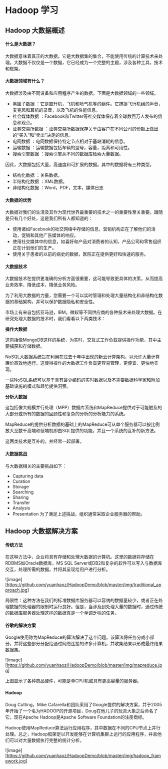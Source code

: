 # Hadoop 学习

## Hadoop 大数据概述

#### 什么是大数据？
大数据意味着真正的大数据，它是大数据集的集合，不能使用传统的计算技术来处理。大数据不仅仅是一个数据，它已经成为一个完整的主题，涉及各种工具，技术和框架。

#### 大数据领域有什么？
大数据涉及由不同设备和应用程序产生的数据。下面是大数据领域的一些领域。
- 黑匣子数据 ：它是直升机，飞机和喷气机等的组件。它捕捉飞行机组的声音，麦克风和耳机的录音，以及飞机的性能信息。
- 社会媒体数据 ：Facebook和Twitter等社交媒体保存着全球数百万人发布的信息和观点。
- 证券交易所数据 ：证券交易所数据保存关于由客户在不同公司的份额上做出的“买入”和“卖出”决定的信息。
- 电网数据 ：电网数据保持特定节点相对于基站消耗的信息。
- 运输数据 ：运输数据包括车辆的型号，容量，距离和可用性。
- 搜索引擎数据 ：搜索引擎从不同的数据库检索大量数据。

因此，大数据包括大量，高速度和可扩展的数据。其中的数据将有三种类型。
- 结构化数据 ：关系数据。
- 半结构化数据 ：XML数据。
- 非结构化数据 ：Word，PDF，文本，媒体日志

#### 大数据的优势
大数据对我们的生活及其作为现代世界最重要的技术之一的重要性至关重要。跟随是只有几个好处，这是我们所有人都知道的：
- 使用诸如Facebook的社交网络中存储的信息，营销机构正在了解他们的活动，促销和其他广告媒体的响应。
- 使用社交媒体中的信息，如喜好和产品对消费者的认知，产品公司和零售组织正在计划他们的生产。
- 使用关于患者的以前的病史的数据，医院正在提供更好和快速的服务。

#### 大数据技术
大数据技术在提供更准确的分析方面很重要，这可能导致更具体的决策，从而提高业务效率，降低成本，降低业务风险。

为了利用大数据的力量，您需要一个可以实时管理和处理大量结构化和非结构化数据的基础架构，并可以保护数据隐私和安全性。

市场上有来自包括亚马逊，IBM，微软等不同供应商的各种技术来处理大数据。在研究处理大数据的技术时，我们看看以下两类技术：

**操作大数据**

这包括像MongoDB这样的系统，为实时，交互式工作负载提供操作功能，其中主要捕获和存储数据。

NoSQL大数据系统旨在利用在过去十年中出现的新云计算架构，以允许大量计算廉价高效地运行。这使得操作的大数据工作负载更容易管理，更便宜，更快地实现。

一些NoSQL系统可以基于具有最少编码的实时数据以及不需要数据科学家和附加基础设施的模式和趋势提供洞察。

**分析大数据**

这包括像大规模并行处理（MPP）数据库系统和MapReduce提供对于可能触及的大部分或所有的数据的回顾性和复杂的分析的分析能力的系统。

MapReduce的提供分析数据的基础上的MapReduce可从单个服务器可以按比例放大至数千高端和低端机即由SQL提供的功能，并且一个系统的互补的新方法。

这两类技术是互补的，并经常一起部署。

#### 大数据挑战
与大数据相关的主要挑战如下：

- Capturing data
- Curation
- Storage
- Searching
- Sharing
- Transfer
- Analysis
- Presentation
为了满足上述挑战，组织通常采取企业服务器的帮助。

## Hadoop 大数据解决方案

#### 传统方法
在这种方法中，企业将具有存储和处理大数据的计算机。这里的数据将存储在RDBMS如Oracle数据库，MS SQL Server或DB2和复杂的软件可以写入与数据库交互，处理所需的数据，并将其呈现给用户进行分析。

![image][https://github.com/yuanhaoz/HadoopDemo/blob/master/img/traditional_approach.jpg]

局限性：这种方法在我们的标准数据库服务器可以容纳的数据量较少，或者正在处理数据的处理器的限制时运行良好。但是，当涉及到处理大量的数据时，通过传统的数据库服务器处理这样的数据真是一个单调乏味的任务。

#### 谷歌的解决方案
Google使用称为MapReduce的算法解决了这个问题。该算法将任务分成小部分，并将这些部分分配给通过网络连接的许多计算机，并收集结果以形成最终结果数据集。

![image][https://github.com/yuanhaoz/HadoopDemo/blob/master/img/mapreduce.jpg]

上图显示了各种商品硬件，可能是单CPU机或具有更高容量的服务器。

#### Hadoop
Doug Cutting，Mike Cafarella和团队采用了Google提供的解决方案，并于2005年开始了一个名为HADOOP的开源项目，Doug在他儿子的玩具大象之后命名了它。现在Apache Hadoop是Apache Software Foundation的注册商标。

Hadoop使用MapReduce算法运行应用程序，其中数据在不同的CPU节点上并行处理。总之，Hadoop框架足以开发能够在计算机集群上运行的应用程序，并且他们可以对大量数据执行完整的统计分析。

![image][https://github.com/yuanhaoz/HadoopDemo/blob/master/img/hadoop_framework.jpg]